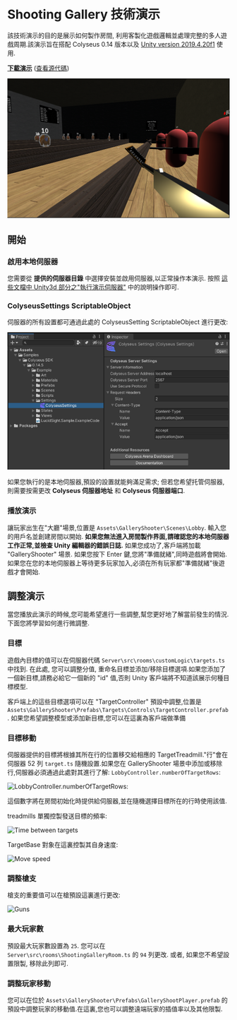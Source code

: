 # Shooting Gallery  技術演示

該技術演示的目的是展示如何製作房間, 利用客製化遊戲邏輯並處理完整的多人遊戲周期.該演示旨在搭配  Colyseus 0.14 版本以及 [Unity version 2019.4.20f1](https://unity3d.com/unity/qa/lts-releases) 使用.

**[下載演示](https://github.com/colyseus/unity-demo-shooting-gallery/archive/master.zip)** ([查看源代碼](https://github.com/colyseus/unity-demo-shooting-gallery/))

![屏幕截圖](screenshot.png)

## 開始

### 啟用本地伺服器

您需要從 **提供的伺服器目錄** 中選擇安裝並啟用伺服器,以正常操作本演示. 按照 [這些文檔中 Unity3d 部分之"執行演示伺服器"](/getting-started/unity3d-client/#running-the-demo-server) 中的說明操作即可.

### ColyseusSettings ScriptableObject

伺服器的所有設置都可通過此處的 ColyseusSetting ScriptableObject 進行更改:

![ScriptableObject](../common-images/scriptable-object.png)

如果您執行的是本地伺服器,預設的設置就能夠滿足需求; 但若您希望托管伺服器,則需要按需更改 **Colyseus 伺服器地址** 和 **Colyseus 伺服器端口**.

### 播放演示

讓玩家出生在"大廳"場景,位置是 `Assets\GalleryShooter\Scenes\Lobby`. 輸入您的用戶名並創建房間以開始. **如果您無法進入房間製作界面,請確認您的本地伺服器工作正常,並檢查 Unity 編輯器的錯誤日誌.** 如果您成功了,客戶端將加載 "GalleryShooter" 場景. 如果您按下 Enter 鍵,您將"準備就緒",同時遊戲將會開始.如果您在您的本地伺服器上等待更多玩家加入,必須在所有玩家都"準備就緒"後遊戲才會開始.


## 調整演示

當您播放此演示的時候,您可能希望進行一些調整,幫您更好地了解當前發生的情況.下面您將學習如何進行微調整.

### 目標

遊戲內目標的值可以在伺服器代碼 `Server\src\rooms\customLogic\targets.ts` 中找到. 在此處, 您可以調整分值, 重命名目標並添加/移除目標選項.如果您添加了一個新目標,請務必給它一個新的 "id" 值,否則 Unity 客戶端將不知道該展示何種目標模型.

客戶端上的這些目標選項可以在 "TargetController" 預設中調整,位置是 `Assets\GalleryShooter\Prefabs\Targets\Controls\TargetController.prefab`. 如果您希望調整模型或添加新目標,您可以在這裏為客戶端做準備

### 目標移動

伺服器提供的目標將根據其所在行的位置移交給相應的 TargetTreadmill."行"會在伺服器 52 列 `target.ts` 隨機設置.如果您在 GalleryShooter 場景中添加或移除行,伺服器必須通過此處對其進行了解: `LobbyController.numberOfTargetRows`:

![LobbyController.numberOfTargetRows](/demo/shooting-gallery/number-of-target-rows.png):

這個數字將在房間初始化時提供給伺服器,並在隨機選擇目標所在的行時使用該值.

treadmills 單獨控製發送目標的頻率:

![Time between targets](/demo/shooting-gallery/time-between-targets.png)

TargetBase 對象在這裏控製其自身速度:

![Move speed](/demo/shooting-gallery/move-speed.png)

### 調整槍支

槍支的重要值可以在槍預設這裏進行更改:

![Guns](/demo/shooting-gallery/guns.png)

### 最大玩家數

預設最大玩家數設置為 `25`. 您可以在 `Server\src\rooms\ShootingGalleryRoom.ts` 的 `94` 列更改. 或者, 如果您不希望設置限製, 移除此列即可.

### 調整玩家移動

您可以在位於 `Assets\GalleryShooter\Prefabs\GalleryShootPlayer.prefab` 的預設中調整玩家的移動值.在這裏,您也可以調整遠端玩家的插值率以及其他限製.
